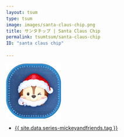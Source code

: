 ```yaml
---
layout: tsum
type: tsum
image: images/santa-claus-chip.png
title: サンタチップ | Santa Claus Chip
permalink: tsumtsum/santa-claus-chip
ID: "santa claus chip"

---
```

<img class="ui image" src="../images/santa-claus-chip.png">

* <a href="{{ site.data.series-mickeyandfriends.url }}">{{ site.data.series-mickeyandfriends.tag }}</a>
